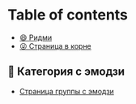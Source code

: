 # Table of contents

* [😄 Ридми](README.md)
* [😜 Страница в корне](page-at-root.md)

## 🤩 Категория с эмодзи

* [Страница группы с эмодзи](kategoriya-s-emodzi/stranica-gruppy-s-emodzi.md)
